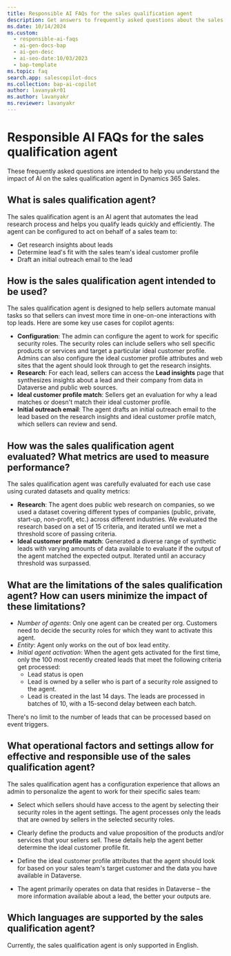 ```yaml
---
title: Responsible AI FAQs for the sales qualification agent
description: Get answers to frequently asked questions about the sales qualification agent in Dynamics 365 Sales, which helps sellers qualify leads and improve sales outcomes.
ms.date: 10/14/2024
ms.custom:
  - responsible-ai-faqs
  - ai-gen-docs-bap
  - ai-gen-desc
  - ai-seo-date:10/03/2023
  - bap-template
ms.topic: faq
search.app: salescopilot-docs
ms.collection: bap-ai-copilot
author: lavanyakr01
ms.author: lavanyakr
ms.reviewer: lavanyakr
---
```


# Responsible AI FAQs for the sales qualification agent

These frequently asked questions are intended to help you understand the impact of AI on the sales qualification agent in Dynamics 365 Sales.

## What is sales qualification agent?

The sales qualification agent is an AI agent that automates the lead research process and helps you qualify leads quickly and efficiently. The agent can be configured to act on behalf of a sales team to:

- Get research insights about leads
- Determine lead's fit with the sales team's ideal customer profile
- Draft an initial outreach email to the lead

## How is the sales qualification agent intended to be used?

The sales qualification agent is designed to help sellers automate manual tasks so that sellers can invest more time in one-on-one interactions with top leads. Here are some key use cases for copilot agents:

- **Configuration**: The admin can configure the agent to work for specific security roles. The security roles can include sellers who sell specific products or services and target a particular ideal customer profile. Admins can also configure the ideal customer profile attributes and web sites that the agent should look through to get the research insights. 
- **Research**: For each lead, sellers can access the **Lead insights** page that synthesizes insights about a lead and their company from data in Dataverse and public web sources.  
- **Ideal customer profile match**: Sellers get an evaluation for why a lead matches or doesn't match their ideal customer profile.
- **Initial outreach email**: The agent drafts an initial outreach email to the lead based on the research insights and ideal customer profile match, which sellers can review and send.

## How was the sales qualification agent evaluated? What metrics are used to measure performance?

The sales qualification agent was carefully evaluated for each use case using curated datasets and quality metrics:

- **Research**: The agent does public web research on companies, so we used a dataset covering different types of companies (public, private, start-up, non-profit, etc.) across different industries. We evaluated the research based on a set of 15 criteria, and iterated until we met a threshold score of passing criteria.
- **Ideal customer profile match**: Generated a diverse range of synthetic leads with varying amounts of data available to evaluate if the output of the agent matched the expected output. Iterated until an accuracy threshold was surpassed.

## What are the limitations of the sales qualification agent? How can users minimize the impact of these limitations?

- *Number of agents*: Only one agent can be created per org. Customers need to decide the security roles for which they want to activate this agent.
- *Entity*: Agent only works on the out of box lead entity.
- *Initial agent activation*: When the agent gets activated for the first time, only the 100 most recently created leads that meet the following criteria get processed: 
    - Lead status is open
    - Lead is owned by a seller who is part of a security role assigned to the agent.
    - Lead is created in the last 14 days. The leads are processed in batches of 10, with a 15-second delay between each batch.

There's no limit to the number of leads that can be processed based on event triggers.

## What operational factors and settings allow for effective and responsible use of the sales qualification agent?

The sales qualification agent has a configuration experience that allows an admin to personalize the agent to work for their specific sales team:

- Select which sellers should have access to the agent by selecting their security roles in the agent settings. The agent processes only the leads that are owned by sellers in the selected security roles.

- Clearly define the products and value proposition of the products and/or services that your sellers sell. These details help the agent better determine the ideal customer profile fit.
- Define the ideal customer profile attributes that the agent should look for based on your sales team's target customer and the data you have available in Dataverse.
- The agent primarily operates on data that resides in Dataverse – the more information available about a lead, the better your outputs are.

## Which languages are supported by the sales qualification agent?

Currently, the sales qualification agent is only supported in English. 